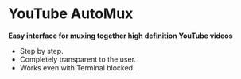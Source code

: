 # YouTube AutoMux

**Easy interface for muxing together high definition YouTube videos**

* Step by step.
* Completely transparent to the user.
* Works even with Terminal blocked.